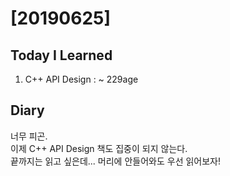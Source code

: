 # [20190625] 

## Today I Learned
1. C++ API Design : ~ 229age

## Diary
너무 피곤. <br>
이제 C++ API Design 책도 집중이 되지 않는다. <br>
끝까지는 읽고 싶은데... 머리에 안들어와도 우선 읽어보자! <br>